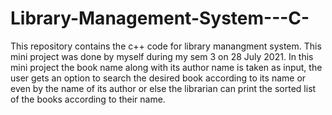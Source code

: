# Library-Management-System---C-

This repository contains the c++ code for library manangment system.
This mini project was done by myself during my sem 3 on 28 July 2021.
In this mini project the book name along with its author name is taken as input, the user gets an option to search the desired book according to its name or even by the name of its author or else the librarian can print the sorted list of the books according to their name.
